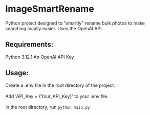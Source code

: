 # ImageSmartRename
Python project designed to "smartly" rename bulk photos to make searching locally easier. Uses the OpenAI API.

## Requirements:
Python 3.12.1
An OpenAI API Key

## Usage:
Create a .env file in the root directory of the project.<br><br>
Add 'API_Key = {Your_API_Key}' to your .env file.<br><br>
In the root directory, run `python main.py`
